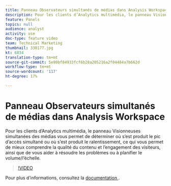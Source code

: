 ```yaml
---
title: Panneau Observateurs simultanés de médias dans Analysis Workspace
description: Pour les clients d’Analytics multimédia, le panneau Visionneuses simultanées des médias vous permet de déterminer où s’est produit le pic d’accès simultané ou où s’est produit le ralentissement, ce qui vous permet de mieux comprendre la qualité du contenu et l’engagement des visiteurs, ainsi que de vous aider à résoudre les problèmes ou à planifier le volume/l’échelle.
feature: Panels
topics: null
audience: analyst
activity: use
doc-type: feature video
team: Technical Marketing
thumbnail: 330177.jpg
kt: 6834
translation-type: tm+mt
source-git-commit: 5e90bf84933fcf6b28a205216a2f04484a7b662d
workflow-type: tm+mt
source-wordcount: '117'
ht-degree: 17%

---
```



# Panneau Observateurs simultanés de médias dans Analysis Workspace

Pour les clients d’Analytics multimédia, le panneau Visionneuses simultanées des médias vous permet de déterminer où s’est produit le pic d’accès simultané ou où s’est produit le ralentissement, ce qui vous permet de mieux comprendre la qualité du contenu et l’engagement des visiteurs, ainsi que de vous aider à résoudre les problèmes ou à planifier le volume/l’échelle.

>[!VIDEO](https://video.tv.adobe.com/v/330177/?quality=12&learn=on)

Pour plus d’informations, consultez la [documentation ](https://experienceleague.adobe.com/docs/analytics/analyze/analysis-workspace/panels/media-concurrent-viewers.html?lang=en#analysis-workspace).
